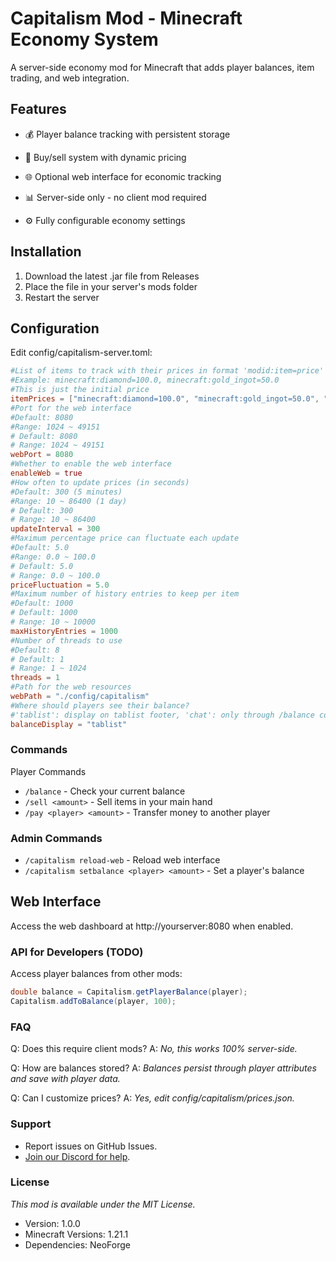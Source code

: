 # Capitalism Mod - Minecraft Economy System

A server-side economy mod for Minecraft that adds player balances, item trading, and web integration.

## Features
- 💰 Player balance tracking with persistent storage

- 🛒 Buy/sell system with dynamic pricing

- 🌐 Optional web interface for economic tracking

- 📊 Server-side only - no client mod required

- ⚙️ Fully configurable economy settings

## Installation
1. Download the latest .jar file from Releases
2. Place the file in your server's mods folder
3. Restart the server

## Configuration
Edit config/capitalism-server.toml:

```toml
#List of items to track with their prices in format 'modid:item=price'
#Example: minecraft:diamond=100.0, minecraft:gold_ingot=50.0
#This is just the initial price
itemPrices = ["minecraft:diamond=100.0", "minecraft:gold_ingot=50.0", "minecraft:iron_ingot=25.0"]
#Port for the web interface
#Default: 8080
#Range: 1024 ~ 49151
# Default: 8080
# Range: 1024 ~ 49151
webPort = 8080
#Whether to enable the web interface
enableWeb = true
#How often to update prices (in seconds)
#Default: 300 (5 minutes)
#Range: 10 ~ 86400 (1 day)
# Default: 300
# Range: 10 ~ 86400
updateInterval = 300
#Maximum percentage price can fluctuate each update
#Default: 5.0
#Range: 0.0 ~ 100.0
# Default: 5.0
# Range: 0.0 ~ 100.0
priceFluctuation = 5.0
#Maximum number of history entries to keep per item
#Default: 1000
# Default: 1000
# Range: 10 ~ 10000
maxHistoryEntries = 1000
#Number of threads to use
#Default: 8
# Default: 1
# Range: 1 ~ 1024
threads = 1
#Path for the web resources
webPath = "./config/capitalism"
#Where should players see their balance?
#'tablist': display on tablist footer, 'chat': only through /balance command
balanceDisplay = "tablist"
```

### Commands
Player Commands
- `/balance` - Check your current balance
- `/sell <amount>` - Sell items in your main hand
- `/pay <player> <amount>` - Transfer money to another player

### Admin Commands
- `/capitalism reload-web` - Reload web interface
- `/capitalism setbalance <player> <amount>` - Set a player's balance

## Web Interface
Access the web dashboard at http://yourserver:8080 when enabled.



### API for Developers (TODO)
Access player balances from other mods:

```java
double balance = Capitalism.getPlayerBalance(player);
Capitalism.addToBalance(player, 100);
```

### FAQ
Q: Does this require client mods?
A: *No, this works 100% server-side.*

Q: How are balances stored?
A: *Balances persist through player attributes and save with player data.*

Q: Can I customize prices?
A: *Yes, edit config/capitalism/prices.json.*

### Support
- Report issues on GitHub Issues.
- [Join our Discord for help](https://inv.lynxs.xyz).

### License
*This mod is available under the MIT License.*

- Version: 1.0.0
- Minecraft Versions: 1.21.1
- Dependencies: NeoForge
